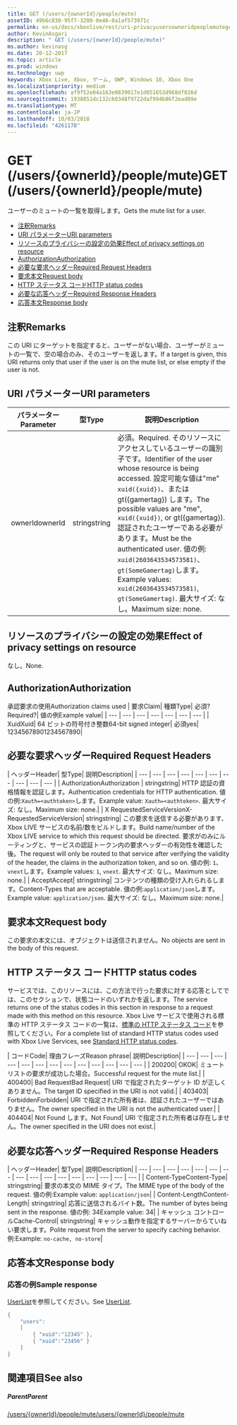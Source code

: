 ```yaml
---
title: GET (/users/{ownerId}/people/mute)
assetID: 49b6c830-95f7-3200-0e46-0a1af573971c
permalink: en-us/docs/xboxlive/rest/uri-privacyusersowneridpeoplemuteget.html
author: KevinAsgari
description: " GET (/users/{ownerId}/people/mute)"
ms.author: kevinasg
ms.date: 20-12-2017
ms.topic: article
ms.prod: windows
ms.technology: uwp
keywords: Xbox Live, Xbox, ゲーム, UWP, Windows 10, Xbox One
ms.localizationpriority: medium
ms.openlocfilehash: af9f52e04a163e0839017e1d051653d968df816d
ms.sourcegitcommit: 1938851dc132c60348f9722daf994b86f2ead09e
ms.translationtype: MT
ms.contentlocale: ja-JP
ms.lasthandoff: 10/03/2018
ms.locfileid: "4261178"
---
```

# <a name="get-usersowneridpeoplemute"></a><span data-ttu-id="58748-104">GET (/users/{ownerId}/people/mute)</span><span class="sxs-lookup"><span data-stu-id="58748-104">GET (/users/{ownerId}/people/mute)</span></span>
<span data-ttu-id="58748-105">ユーザーのミュートの一覧を取得します。</span><span class="sxs-lookup"><span data-stu-id="58748-105">Gets the mute list for a user.</span></span>

  * [<span data-ttu-id="58748-106">注釈</span><span class="sxs-lookup"><span data-stu-id="58748-106">Remarks</span></span>](#ID4EQ)
  * [<span data-ttu-id="58748-107">URI パラメーター</span><span class="sxs-lookup"><span data-stu-id="58748-107">URI parameters</span></span>](#ID4EZ)
  * [<span data-ttu-id="58748-108">リソースのプライバシーの設定の効果</span><span class="sxs-lookup"><span data-stu-id="58748-108">Effect of privacy settings on resource</span></span>](#ID4EEB)
  * [<span data-ttu-id="58748-109">Authorization</span><span class="sxs-lookup"><span data-stu-id="58748-109">Authorization</span></span>](#ID4ENB)
  * [<span data-ttu-id="58748-110">必要な要求ヘッダー</span><span class="sxs-lookup"><span data-stu-id="58748-110">Required Request Headers</span></span>](#ID4ESC)
  * [<span data-ttu-id="58748-111">要求本文</span><span class="sxs-lookup"><span data-stu-id="58748-111">Request body</span></span>](#ID4EPE)
  * [<span data-ttu-id="58748-112">HTTP ステータス コード</span><span class="sxs-lookup"><span data-stu-id="58748-112">HTTP status codes</span></span>](#ID4E1E)
  * [<span data-ttu-id="58748-113">必要な応答ヘッダー</span><span class="sxs-lookup"><span data-stu-id="58748-113">Required Response Headers</span></span>](#ID4E3G)
  * [<span data-ttu-id="58748-114">応答本文</span><span class="sxs-lookup"><span data-stu-id="58748-114">Response body</span></span>](#ID4ETAAC)

<a id="ID4EQ"></a>


## <a name="remarks"></a><span data-ttu-id="58748-115">注釈</span><span class="sxs-lookup"><span data-stu-id="58748-115">Remarks</span></span>

<span data-ttu-id="58748-116">この URI にターゲットを指定すると、ユーザーがない場合、ユーザーがミュートの一覧で、空の場合のみ、そのユーザーを返します。</span><span class="sxs-lookup"><span data-stu-id="58748-116">If a target is given, this URI returns only that user if the user is on the mute list, or else empty if the user is not.</span></span>

<a id="ID4EZ"></a>


## <a name="uri-parameters"></a><span data-ttu-id="58748-117">URI パラメーター</span><span class="sxs-lookup"><span data-stu-id="58748-117">URI parameters</span></span>

| <span data-ttu-id="58748-118">パラメーター</span><span class="sxs-lookup"><span data-stu-id="58748-118">Parameter</span></span>| <span data-ttu-id="58748-119">型</span><span class="sxs-lookup"><span data-stu-id="58748-119">Type</span></span>| <span data-ttu-id="58748-120">説明</span><span class="sxs-lookup"><span data-stu-id="58748-120">Description</span></span>|
| --- | --- | --- |
| <span data-ttu-id="58748-121">ownerId</span><span class="sxs-lookup"><span data-stu-id="58748-121">ownerId</span></span>| <span data-ttu-id="58748-122">string</span><span class="sxs-lookup"><span data-stu-id="58748-122">string</span></span>| <span data-ttu-id="58748-123">必須。</span><span class="sxs-lookup"><span data-stu-id="58748-123">Required.</span></span> <span data-ttu-id="58748-124">そのリソースにアクセスしているユーザーの識別子です。</span><span class="sxs-lookup"><span data-stu-id="58748-124">Identifier of the user whose resource is being accessed.</span></span> <span data-ttu-id="58748-125">設定可能な値は"me" <code>xuid({xuid})</code>、または gt({gamertag}) します。</span><span class="sxs-lookup"><span data-stu-id="58748-125">The possible values are "me", <code>xuid({xuid})</code>, or gt({gamertag}).</span></span> <span data-ttu-id="58748-126">認証されたユーザーである必要があります。</span><span class="sxs-lookup"><span data-stu-id="58748-126">Must be the authenticated user.</span></span> <span data-ttu-id="58748-127">値の例: <code>xuid(2603643534573581)</code>、<code>gt(SomeGamertag)</code>します。</span><span class="sxs-lookup"><span data-stu-id="58748-127">Example values: <code>xuid(2603643534573581)</code>, <code>gt(SomeGamertag)</code>.</span></span> <span data-ttu-id="58748-128">最大サイズ: なし。</span><span class="sxs-lookup"><span data-stu-id="58748-128">Maximum size: none.</span></span> |

<a id="ID4EEB"></a>


## <a name="effect-of-privacy-settings-on-resource"></a><span data-ttu-id="58748-129">リソースのプライバシーの設定の効果</span><span class="sxs-lookup"><span data-stu-id="58748-129">Effect of privacy settings on resource</span></span>

<span data-ttu-id="58748-130">なし。</span><span class="sxs-lookup"><span data-stu-id="58748-130">None.</span></span>

<a id="ID4ENB"></a>


## <a name="authorization"></a><span data-ttu-id="58748-131">Authorization</span><span class="sxs-lookup"><span data-stu-id="58748-131">Authorization</span></span>

<span data-ttu-id="58748-132">承認要求の使用</span><span class="sxs-lookup"><span data-stu-id="58748-132">Authorization claims used</span></span> | <span data-ttu-id="58748-133">要求</span><span class="sxs-lookup"><span data-stu-id="58748-133">Claim</span></span>| <span data-ttu-id="58748-134">種類</span><span class="sxs-lookup"><span data-stu-id="58748-134">Type</span></span>| <span data-ttu-id="58748-135">必須?</span><span class="sxs-lookup"><span data-stu-id="58748-135">Required?</span></span>| <span data-ttu-id="58748-136">値の例</span><span class="sxs-lookup"><span data-stu-id="58748-136">Example value</span></span>|
| --- | --- | --- | --- | --- | --- | --- |
| <span data-ttu-id="58748-137">Xuid</span><span class="sxs-lookup"><span data-stu-id="58748-137">Xuid</span></span>| <span data-ttu-id="58748-138">64 ビットの符号付き整数</span><span class="sxs-lookup"><span data-stu-id="58748-138">64-bit signed integer</span></span>| <span data-ttu-id="58748-139">必須</span><span class="sxs-lookup"><span data-stu-id="58748-139">yes</span></span>| <span data-ttu-id="58748-140">1234567890</span><span class="sxs-lookup"><span data-stu-id="58748-140">1234567890</span></span>|

<a id="ID4ESC"></a>


## <a name="required-request-headers"></a><span data-ttu-id="58748-141">必要な要求ヘッダー</span><span class="sxs-lookup"><span data-stu-id="58748-141">Required Request Headers</span></span>

| <span data-ttu-id="58748-142">ヘッダー</span><span class="sxs-lookup"><span data-stu-id="58748-142">Header</span></span>| <span data-ttu-id="58748-143">型</span><span class="sxs-lookup"><span data-stu-id="58748-143">Type</span></span>| <span data-ttu-id="58748-144">説明</span><span class="sxs-lookup"><span data-stu-id="58748-144">Description</span></span>|
| --- | --- | --- | --- | --- | --- | --- | --- | --- | --- |
| <span data-ttu-id="58748-145">Authorization</span><span class="sxs-lookup"><span data-stu-id="58748-145">Authorization</span></span> | <span data-ttu-id="58748-146">string</span><span class="sxs-lookup"><span data-stu-id="58748-146">string</span></span>| <span data-ttu-id="58748-147">HTTP 認証の資格情報を認証します。</span><span class="sxs-lookup"><span data-stu-id="58748-147">Authentication credentials for HTTP authentication.</span></span> <span data-ttu-id="58748-148">値の例:<code>Xauth=&lt;authtoken></code>します。</span><span class="sxs-lookup"><span data-stu-id="58748-148">Example value: <code>Xauth=&lt;authtoken></code>.</span></span> <span data-ttu-id="58748-149">最大サイズ: なし。</span><span class="sxs-lookup"><span data-stu-id="58748-149">Maximum size: none.</span></span>|
| <span data-ttu-id="58748-150">X RequestedServiceVersion</span><span class="sxs-lookup"><span data-stu-id="58748-150">X-RequestedServiceVersion</span></span>| <span data-ttu-id="58748-151">string</span><span class="sxs-lookup"><span data-stu-id="58748-151">string</span></span>| <span data-ttu-id="58748-152">この要求を送信する必要があります、Xbox LIVE サービスの名前/数をビルドします。</span><span class="sxs-lookup"><span data-stu-id="58748-152">Build name/number of the Xbox LIVE service to which this request should be directed.</span></span> <span data-ttu-id="58748-153">要求がのみにルーティングと、サービスの認証トークン内の要求ヘッダーの有効性を確認した後。</span><span class="sxs-lookup"><span data-stu-id="58748-153">The request will only be routed to that service after verifying the validity of the header, the claims in the authorization token, and so on.</span></span> <span data-ttu-id="58748-154">値の例: <code>1</code>、<code>vnext</code>します。</span><span class="sxs-lookup"><span data-stu-id="58748-154">Example values: <code>1</code>, <code>vnext</code>.</span></span> <span data-ttu-id="58748-155">最大サイズ: なし。</span><span class="sxs-lookup"><span data-stu-id="58748-155">Maximum size: none.</span></span>|
| <span data-ttu-id="58748-156">Accept</span><span class="sxs-lookup"><span data-stu-id="58748-156">Accept</span></span>| <span data-ttu-id="58748-157">string</span><span class="sxs-lookup"><span data-stu-id="58748-157">string</span></span>| <span data-ttu-id="58748-158">コンテンツの種類の受け入れられるします。</span><span class="sxs-lookup"><span data-stu-id="58748-158">Content-Types that are acceptable.</span></span> <span data-ttu-id="58748-159">値の例:<code>application/json</code>します。</span><span class="sxs-lookup"><span data-stu-id="58748-159">Example value: <code>application/json</code>.</span></span> <span data-ttu-id="58748-160">最大サイズ: なし。</span><span class="sxs-lookup"><span data-stu-id="58748-160">Maximum size: none.</span></span>|

<a id="ID4EPE"></a>


## <a name="request-body"></a><span data-ttu-id="58748-161">要求本文</span><span class="sxs-lookup"><span data-stu-id="58748-161">Request body</span></span>

<span data-ttu-id="58748-162">この要求の本文には、オブジェクトは送信されません。</span><span class="sxs-lookup"><span data-stu-id="58748-162">No objects are sent in the body of this request.</span></span>

<a id="ID4E1E"></a>


## <a name="http-status-codes"></a><span data-ttu-id="58748-163">HTTP ステータス コード</span><span class="sxs-lookup"><span data-stu-id="58748-163">HTTP status codes</span></span>

<span data-ttu-id="58748-164">サービスでは、このリソースには、この方法で行った要求に対する応答としてでは、このセクションで、状態コードのいずれかを返します。</span><span class="sxs-lookup"><span data-stu-id="58748-164">The service returns one of the status codes in this section in response to a request made with this method on this resource.</span></span> <span data-ttu-id="58748-165">Xbox Live サービスで使用される標準の HTTP ステータス コードの一覧は、[標準の HTTP ステータス コード](../../additional/httpstatuscodes.md)を参照してください。</span><span class="sxs-lookup"><span data-stu-id="58748-165">For a complete list of standard HTTP status codes used with Xbox Live Services, see [Standard HTTP status codes](../../additional/httpstatuscodes.md).</span></span>

| <span data-ttu-id="58748-166">コード</span><span class="sxs-lookup"><span data-stu-id="58748-166">Code</span></span>| <span data-ttu-id="58748-167">理由フレーズ</span><span class="sxs-lookup"><span data-stu-id="58748-167">Reason phrase</span></span>| <span data-ttu-id="58748-168">説明</span><span class="sxs-lookup"><span data-stu-id="58748-168">Description</span></span>|
| --- | --- | --- | --- | --- | --- | --- | --- | --- | --- | --- | --- | --- |
| <span data-ttu-id="58748-169">200</span><span class="sxs-lookup"><span data-stu-id="58748-169">200</span></span>| <span data-ttu-id="58748-170">OK</span><span class="sxs-lookup"><span data-stu-id="58748-170">OK</span></span>| <span data-ttu-id="58748-171">ミュート リストの要求が成功した場合。</span><span class="sxs-lookup"><span data-stu-id="58748-171">Successful request for the mute list.</span></span>|
| <span data-ttu-id="58748-172">400</span><span class="sxs-lookup"><span data-stu-id="58748-172">400</span></span>| <span data-ttu-id="58748-173">Bad Request</span><span class="sxs-lookup"><span data-stu-id="58748-173">Bad Request</span></span>| <span data-ttu-id="58748-174">URI で指定されたターゲット ID が正しくありません。</span><span class="sxs-lookup"><span data-stu-id="58748-174">The target ID specified in the URI is not valid.</span></span>|
| <span data-ttu-id="58748-175">403</span><span class="sxs-lookup"><span data-stu-id="58748-175">403</span></span>| <span data-ttu-id="58748-176">Forbidden</span><span class="sxs-lookup"><span data-stu-id="58748-176">Forbidden</span></span>| <span data-ttu-id="58748-177">URI で指定された所有者は、認証されたユーザーではありません。</span><span class="sxs-lookup"><span data-stu-id="58748-177">The owner specified in the URI is not the authenticated user.</span></span>|
| <span data-ttu-id="58748-178">404</span><span class="sxs-lookup"><span data-stu-id="58748-178">404</span></span>| <span data-ttu-id="58748-179">Not Found します。</span><span class="sxs-lookup"><span data-stu-id="58748-179">Not Found</span></span>| <span data-ttu-id="58748-180">URI で指定された所有者は存在しません。</span><span class="sxs-lookup"><span data-stu-id="58748-180">The owner specified in the URI does not exist.</span></span>|

<a id="ID4E3G"></a>


## <a name="required-response-headers"></a><span data-ttu-id="58748-181">必要な応答ヘッダー</span><span class="sxs-lookup"><span data-stu-id="58748-181">Required Response Headers</span></span>

| <span data-ttu-id="58748-182">ヘッダー</span><span class="sxs-lookup"><span data-stu-id="58748-182">Header</span></span>| <span data-ttu-id="58748-183">型</span><span class="sxs-lookup"><span data-stu-id="58748-183">Type</span></span>| <span data-ttu-id="58748-184">説明</span><span class="sxs-lookup"><span data-stu-id="58748-184">Description</span></span>|
| --- | --- | --- | --- | --- | --- | --- | --- | --- | --- | --- | --- | --- | --- | --- | --- |
| <span data-ttu-id="58748-185">Content-Type</span><span class="sxs-lookup"><span data-stu-id="58748-185">Content-Type</span></span>| <span data-ttu-id="58748-186">string</span><span class="sxs-lookup"><span data-stu-id="58748-186">string</span></span>| <span data-ttu-id="58748-187">要求の本文の MIME タイプ。</span><span class="sxs-lookup"><span data-stu-id="58748-187">The MIME type of the body of the request.</span></span> <span data-ttu-id="58748-188">値の例:</span><span class="sxs-lookup"><span data-stu-id="58748-188">Example value:</span></span> <code>application/json</code>|
| <span data-ttu-id="58748-189">Content-Length</span><span class="sxs-lookup"><span data-stu-id="58748-189">Content-Length</span></span>| <span data-ttu-id="58748-190">string</span><span class="sxs-lookup"><span data-stu-id="58748-190">string</span></span>| <span data-ttu-id="58748-191">応答に送信されるバイト数。</span><span class="sxs-lookup"><span data-stu-id="58748-191">The number of bytes being sent in the response.</span></span> <span data-ttu-id="58748-192">値の例: 34</span><span class="sxs-lookup"><span data-stu-id="58748-192">Example value: 34</span></span>|
| <span data-ttu-id="58748-193">キャッシュ コントロール</span><span class="sxs-lookup"><span data-stu-id="58748-193">Cache-Control</span></span>| <span data-ttu-id="58748-194">string</span><span class="sxs-lookup"><span data-stu-id="58748-194">string</span></span>| <span data-ttu-id="58748-195">キャッシュ動作を指定するサーバーからていねい要求します。</span><span class="sxs-lookup"><span data-stu-id="58748-195">Polite request from the server to specify caching behavior.</span></span> <span data-ttu-id="58748-196">例:</span><span class="sxs-lookup"><span data-stu-id="58748-196">Example:</span></span> <code>no-cache, no-store</code>|

<a id="ID4ETAAC"></a>


## <a name="response-body"></a><span data-ttu-id="58748-197">応答本文</span><span class="sxs-lookup"><span data-stu-id="58748-197">Response body</span></span>

<a id="ID4EZAAC"></a>


### <a name="sample-response"></a><span data-ttu-id="58748-198">応答の例</span><span class="sxs-lookup"><span data-stu-id="58748-198">Sample response</span></span>

<span data-ttu-id="58748-199">[UserList](../../json/json-userlist.md)を参照してください。</span><span class="sxs-lookup"><span data-stu-id="58748-199">See [UserList](../../json/json-userlist.md).</span></span>


```cpp
{
    "users":
    [
        { "xuid":"12345" },
        { "xuid":"23456" }
    ]
}

```


<a id="ID4EJBAC"></a>


## <a name="see-also"></a><span data-ttu-id="58748-200">関連項目</span><span class="sxs-lookup"><span data-stu-id="58748-200">See also</span></span>

<a id="ID4ELBAC"></a>


##### <a name="parent"></a><span data-ttu-id="58748-201">Parent</span><span class="sxs-lookup"><span data-stu-id="58748-201">Parent</span></span>

[<span data-ttu-id="58748-202">/users/{ownerId}/people/mute</span><span class="sxs-lookup"><span data-stu-id="58748-202">/users/{ownerId}/people/mute</span></span>](uri-privacyusersowneridpeoplemute.md)
